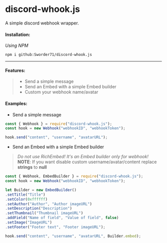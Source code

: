 # discord-whook.js

A simple discord webhook wrapper.

#### Installation:
*Using NPM*

`npm i github:Sworder71/discord-whook.js`

<hr>

#### Features:
>- Send a simple message
>- Send an Embed with a simple Embed builder
>- Custom your webhook name/avatar

#### Examples:

- Send a simple message 
```js
const { Webhook } = require("discord-whook.js");
const hook = new Webhook("webhookID", "webhookToken");

hook.send("content", "username", "avatarURL");
```

- Send an Embed with a simple Embed builder
>*Do not use RichEmbed! It's an Embed builder only for webhook!*<br>
>__NOTE__: If you want disable custom username/avatar/content replace **strings** to **null**
```js
const { Webhook, EmbedBuilder } = require("discord-whook.js");
const hook = new Webhook("webhookID", "webhookToken");

let Builder = new EmbedBuilder()
.setTitle("Title")
.setColor(0xffffff)
.setAuthor("Author", "Author imageURL")
.setDescription("Description")
.setThumbnail("Thumbnail imageURL")
.addField("Name of field", "Value of field", false)
.setImage("ImageURL")
.setFooter("Footer text", "Footer imageURL");

hook.send("content", "username", "avatarURL", Builder.embed);
```
